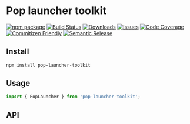 # Pop launcher toolkit

[![npm package][npm-img]][npm-url]
[![Build Status][build-img]][build-url]
[![Downloads][downloads-img]][downloads-url]
[![Issues][issues-img]][issues-url]
[![Code Coverage][codecov-img]][codecov-url]
[![Commitizen Friendly][commitizen-img]][commitizen-url]
[![Semantic Release][semantic-release-img]][semantic-release-url]

## Install

```bash
npm install pop-launcher-toolkit
```

## Usage

```ts
import { PopLauncher } from 'pop-launcher-toolkit';
```

## API

[build-img]: https://github.com/jeusto/pop-launcher-toolkit/actions/workflows/release.yml/badge.svg
[build-url]: https://github.com/jeusto/pop-launcher-toolkit/actions/workflows/release.yml
[downloads-img]: https://img.shields.io/npm/dt/pop-launcher-toolkit
[downloads-url]: https://www.npmtrends.com/pop-launcher-toolkit
[npm-img]: https://img.shields.io/npm/v/pop-launcher-toolkit
[npm-url]: https://www.npmjs.com/package/pop-launcher-toolkit
[issues-img]: https://img.shields.io/github/issues/jeusto/pop-launcher-toolkit
[issues-url]: https://github.com/jeusto/pop-launcher-toolkit/issues
[codecov-img]: https://codecov.io/gh/jeusto/pop-launcher-toolkit/branch/main/graph/badge.svg
[codecov-url]: https://codecov.io/gh/jeusto/pop-launcher-toolkit
[semantic-release-img]: https://img.shields.io/badge/%20%20%F0%9F%93%A6%F0%9F%9A%80-semantic--release-e10079.svg
[semantic-release-url]: https://github.com/semantic-release/semantic-release
[commitizen-img]: https://img.shields.io/badge/commitizen-friendly-brightgreen.svg
[commitizen-url]: http://commitizen.github.io/cz-cli/
